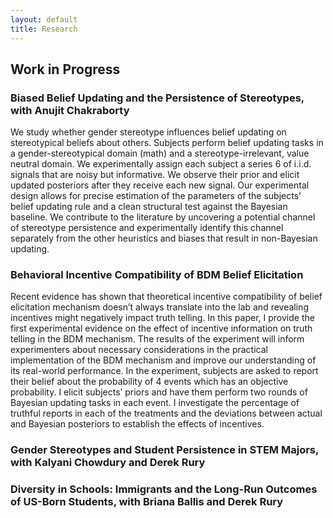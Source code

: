```yaml
---
layout: default
title: Research
---
```




## Work in Progress

### **Biased Belief Updating and the Persistence of Stereotypes**, with Anujit Chakraborty
We study whether gender stereotype influences belief updating on stereotypical beliefs about
others. Subjects perform belief updating tasks in a gender-stereotypical domain (math) and a
stereotype-irrelevant, value neutral domain. We experimentally assign each subject a series 6 of
i.i.d. signals that are noisy but informative. We observe their prior and elicit updated posteriors
after they receive each new signal. Our experimental design allows for precise estimation of the
parameters of the subjects’ belief updating rule and a clean structural test against the Bayesian
baseline. We contribute to the literature by uncovering a potential channel of stereotype persistence and experimentally identify this channel separately from the other heuristics and biases that result in non-Bayesian updating.

### **Behavioral Incentive Compatibility of BDM Belief Elicitation**
Recent evidence has shown that theoretical incentive compatibility of belief elicitation mechanism doesn’t always translate into the lab and revealing incentives might negatively impact
truth telling. In this paper, I provide the first experimental evidence on the effect of incentive
information on truth telling in the BDM mechanism. The results of the experiment will inform experimenters about necessary considerations in the practical implementation of the BDM
mechanism and improve our understanding of its real-world performance. In the experiment,
subjects are asked to report their belief about the probability of 4 events which has an objective
probability. I elicit subjects’ priors and have them perform two rounds of Bayesian updating
tasks in each event. I investigate the percentage of truthful reports in each of the treatments and
the deviations between actual and Bayesian posteriors to establish the effects of incentives.

### **Gender Stereotypes and Student Persistence in STEM Majors**, with Kalyani Chowdury and Derek Rury


### **Diversity in Schools: Immigrants and the Long-Run Outcomes of US-Born Students**, with Briana Ballis and Derek Rury
